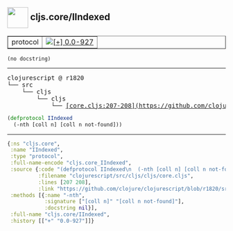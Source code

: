 ## <img width="48px" valign="middle" src="http://i.imgur.com/Hi20huC.png"> cljs.core/IIndexed

 <table border="1">
<tr>
<td>protocol</td>
<td><a href="https://github.com/cljsinfo/api-refs/tree/0.0-927"><img valign="middle" alt="[+] 0.0-927" src="https://img.shields.io/badge/+-0.0--927-lightgrey.svg"></a> </td>
</tr>
</table>

 <samp>
</samp>

```
(no docstring)
```

---

 <pre>
clojurescript @ r1820
└── src
    └── cljs
        └── cljs
            └── <ins>[core.cljs:207-208](https://github.com/clojure/clojurescript/blob/r1820/src/cljs/cljs/core.cljs#L207-L208)</ins>
</pre>

```clj
(defprotocol IIndexed
  (-nth [coll n] [coll n not-found]))
```


---

```clj
{:ns "cljs.core",
 :name "IIndexed",
 :type "protocol",
 :full-name-encode "cljs.core_IIndexed",
 :source {:code "(defprotocol IIndexed\n  (-nth [coll n] [coll n not-found]))",
          :filename "clojurescript/src/cljs/cljs/core.cljs",
          :lines [207 208],
          :link "https://github.com/clojure/clojurescript/blob/r1820/src/cljs/cljs/core.cljs#L207-L208"},
 :methods [{:name "-nth",
            :signature ["[coll n]" "[coll n not-found]"],
            :docstring nil}],
 :full-name "cljs.core/IIndexed",
 :history [["+" "0.0-927"]]}

```
